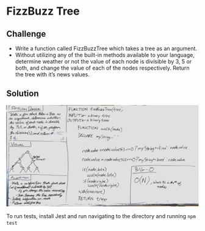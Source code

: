 # FizzBuzz Tree

## Challenge
<!-- Description of the challenge -->
* Write a function called FizzBuzzTree which takes a tree as an argument.
* Without utilizing any of the built-in methods available to your language, determine weather or not the value of each node is divisible by 3, 5 or both, and change the value of each of the nodes respectively. Return the tree with it’s news values.

## Solution
<!-- Embedded whiteboard image -->
![whiteboard image](assets/fizzbuzztree.jpg)

To run tests, install Jest and run navigating to the directory and running ```npm test```